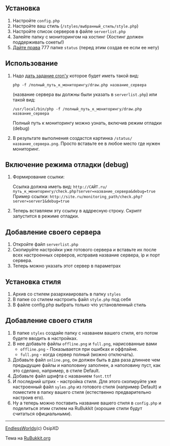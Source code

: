 Установка
-----
1. Настройте `config.php` 
2. Настройте ваш стиль (`/styles/выбранный_стиль/style.php`) 
3. Настройте список серверов в файле `serverlist.php`
4. Залейте папку с мониторингом на хостинг (Хостинг должен поддерживать сокеты!)
5. [Дайте права](http://wiki.iblink.ru/faq/chmod) 777 папке `status` (перед этим создав ее если ее нету)

Использование
--------  
1. Надо [дать задание cron'у](http://ru.wikipedia.org/wiki/Cron) которое будет иметь такой вид:
   
   `php -f /полный_путь_к_мониторингу/draw.php название_сервера`
   
   (название сервера вы должны были указать в `serverlist.php`)
   или такой вид:
   
   `/usr/local/bin/php -f /полный_путь_к_мониторингу/draw.php название_сервера`
   
   Полный путь к мониторингу можно узнать, включив режим отладки (debug)
2. В результате выполнения создастся картинка `/status/название_сервера.png`. 
   Просто вставьте ее в любое место где нужен мониторинг.

Включение режима отладки (debug)
--------
1. Формирование ссылки:

   Ссылка должна иметь вид: `http://САЙТ.ru/путь_к_мониторингу/check.php?server=название_сервера&debug=true`                       
   Пример ссылки: 
   `http://site.ru/monitoring_path/check.php?server=server1&debug=true`
2. Теперь вставляем эту ссылку в аддресную строку. Скрипт запустится в режиме отладки.
   
Добавление своего сервера
---------
1. Откройте файл `serverlist.php`
2. Скопируйте настройки уже готового сервера и вставьте их после всех настроенных серверов, исправив название сервера, ip и порт сервера.
3. Теперь можно указать этот сервер в параметрах

Установка стиля 
---------	
1. Архив cо стилем разархиаировать в папку `styles`
2. В папке со стилем настроить файл `style.php` под себя
3. В файле config.php выбрать только что установленный стиль
 
Добавление своего стиля
---------
1. В папке `styles` создайе папку с названем вашего стиля, его потом будете вводить в настройках.
2. В нее добавьте файлы `offline.png` и `full.png`, нарисованные вами
    * `offline.png` - Показывается при ошибках и оффлайне.
    * `full.png` - когда сервер полный (можно отключать).
3. Добавьте файл `online.png`, он должен быть в два раза длиннее чем предыдущие файлы и наполовину заполнен, а наполовину пуст, как это сделано, например, в стиле Default.
4. Добавьте файл шрифта с названием `font.ttf`
5. И последний штрих - настройка стиля. Для этого скопируйте  уже настроенный файл `syles.php` из готового стиля (например Default) и поместите в папку вашего стиля (естественно предварительно настроив его).
6. Ну а теперь можно поставить название вашего стиля в `config.php` и поделиться этим стилем на RuBukkit (хорошие стили будут считаться официальными).

----------
[EndlessWorlds](http://endlessworlds.ru/)(c) OsipXD

Тема на [RuBukkit.org](http://rubukkit.org/threads/%D0%93%D0%B8%D0%B1%D0%BA%D0%B8%D0%B9-%D0%BC%D0%BE%D0%BD%D0%B8%D1%82%D0%BE%D1%80%D0%B8%D0%BD%D0%B3-%D0%A1%D1%82%D0%B8%D0%BB%D0%B8-cron-alternate-free.30897/page-6)
